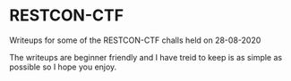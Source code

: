 # RESTCON-CTF
Writeups for some of the RESTCON-CTF challs held on 28-08-2020 

The writeups are beginner friendly and I have treid to keep is as simple as possible
so I hope you enjoy.
